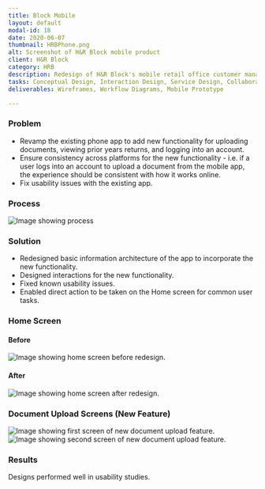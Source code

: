 ```yaml
---
title: Block Mobile
layout: default
modal-id: 18
date: 2020-06-07
thumbnail: HRBPhone.png
alt: Screenshot of H&R Block mobile product
client: H&R Block
category: HRB
description: Redesign of H&R Block's mobile retail office customer management app to allow for logging into an account, uploading documents, and viewing tax returns.
tasks: Conceptual Design, Interaction Design, Service Design, Collaboration with Visual Designers and Vendors, Prototyping
deliverables: Wireframes, Workflow Diagrams, Mobile Prototype

---
```

### Problem
* Revamp the existing phone app to add new functionality for uploading documents, viewing prior years returns, and logging into an account.
* Ensure consistency across platforms for the new functionality - i.e. if a user logs into an account to upload a document from the mobile app, the experience should be consistent with how it works online.
* Fix usability issues with the existing app.

### Process
![Image showing process ](./img/portfolio/HRB/BlockMobile/HRB_Phone_Process.jpg)
### Solution
* Redesigned basic information architecture of the app to incorporate the new functionality.
* Designed interactions for the new functionality.
* Fixed known usability issues.
* Enabled direct action to be taken on the Home screen for common user tasks.

### Home Screen
#### Before
![Image showing home screen before redesign.](./img/portfolio/HRB/BlockMobile/HRB_Before.png)
#### After
![Image showing home screen after redesign.](./img/portfolio/HRB/BlockMobile/HRBPhone.png)

### Document Upload Screens (New Feature)
![Image showing first screen of new document upload feature.](./img/portfolio/HRB/BlockMobile/photo1.png)
![Image showing second screen of new document upload feature.](./img/portfolio/HRB/BlockMobile/photo2.png)

### Results
Designs performed well in usability studies.
